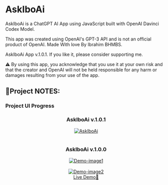 # AskIboAi

AskIboAi is a ChatGPT AI App using JavaScript built with OpenAI Davinci Codex Model.

This app was created using OpenAI's GPT-3 API and is not an official product of OpenAI.
Made With love By Ibrahim BHMBS.

AskIboAi App v.1.0.1. If you like it, please consider supporting me.

⚠️ By using this app, you acknowledge that you use it at your own risk and that the creator and OpenAI will not be held responsible for any harm or damages resulting from your use of the app.

## 📝Project NOTES:

### Project UI Progress

<div align="center">

  <h3>AskIboAi v.1.0.1</h3>
  <a href="#"><img src="https://i.ibb.co/zm31qbF/AskIboAi.jpg" alt="AskIboAi" border="0"></a><br /><br />
  <h3>AskIboAi v.1.0.0</h3>
  <a href="#"><img src="https://i.ibb.co/PrRp53z/Demo-image1.jpg" alt="Demo-image1" border="0"></a><br /><br />
  <a href="#"><img src="https://i.ibb.co/1GYgnG3/Demo-image2.jpg" alt="Demo-image2" border="0"></a><br />  
  <a target='_blank' href='https://ask-chatgpt.programmerslife.site/'>Live Demo🚀</a><br />
  
</div>
